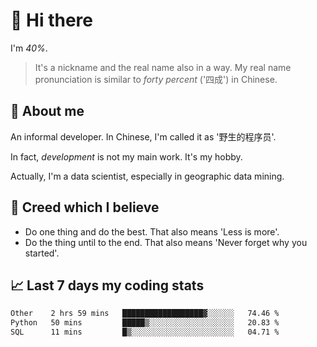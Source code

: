 # 👋 Hi there

I'm *40%*.

> It's a nickname and the real name also in a way.
> My real name pronunciation is similar to *forty percent* ('四成') in Chinese.

## :speech_balloon: About me

An informal developer. In Chinese, I'm called it as '野生的程序员'.

In fact, _development_ is not my main work. It's my hobby.

Actually, I'm a data scientist, especially in geographic data mining.

## :see_no_evil: Creed which I believe

- Do one thing and do the best. That also means 'Less is more'.
- Do the thing until to the end. That also means 'Never forget why you started'.

## :chart_with_upwards_trend: Last 7 days my coding stats

<!--START_SECTION:waka-->

```txt
Other    2 hrs 59 mins   ██████████████████▓░░░░░░   74.46 %
Python   50 mins         █████▒░░░░░░░░░░░░░░░░░░░   20.83 %
SQL      11 mins         █▒░░░░░░░░░░░░░░░░░░░░░░░   04.71 %
```

<!--END_SECTION:waka-->
